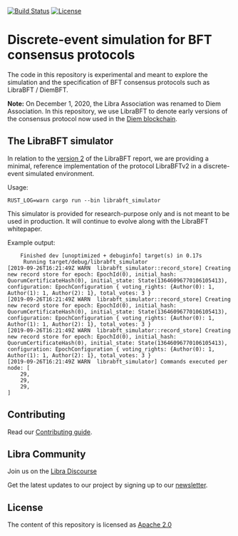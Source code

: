 [![Build Status](https://github.com/novifinancial/librabft_simulator/workflows/Rust/badge.svg)](https://github.com/novifinancial/librabft_simulator/actions?query=workflow%3ARust)
[![License](https://img.shields.io/badge/license-Apache-green.svg)](LICENSE.md)

# Discrete-event simulation for BFT consensus protocols

The code in this repository is experimental and meant to explore the simulation and the specification of BFT consensus protocols such as LibraBFT / DiemBFT.

**Note:** On December 1, 2020, the Libra Association was renamed to Diem Association. In this repository, we use LibraBFT to denote early versions of the consensus protocol now
used in the [Diem blockchain](https://github.com/diem/diem).

## The LibraBFT simulator

In relation to the [version 2](https://diem-developers-components.netlify.app/papers/diem-consensus-state-machine-replication-in-the-diem-blockchain/2019-10-24.pdf) of the
LibraBFT report, we are providing a minimal, reference implementation of the protocol LibraBFTv2 in a discrete-event simulated environment.

Usage:
```
RUST_LOG=warn cargo run --bin librabft_simulator
```

This simulator is provided for research-purpose only and is not meant to be used in production. It will continue to evolve along with the LibraBFT whitepaper.

Example output:
```
    Finished dev [unoptimized + debuginfo] target(s) in 0.17s
     Running target/debug/librabft_simulator
[2019-09-26T16:21:49Z WARN  librabft_simulator::record_store] Creating new record store for epoch: EpochId(0), initial_hash: QuorumCertificateHash(0), initial_state: State(13646096770106105413), configuration: EpochConfiguration { voting_rights: {Author(0): 1, Author(1): 1, Author(2): 1}, total_votes: 3 }
[2019-09-26T16:21:49Z WARN  librabft_simulator::record_store] Creating new record store for epoch: EpochId(0), initial_hash: QuorumCertificateHash(0), initial_state: State(13646096770106105413), configuration: EpochConfiguration { voting_rights: {Author(0): 1, Author(1): 1, Author(2): 1}, total_votes: 3 }
[2019-09-26T16:21:49Z WARN  librabft_simulator::record_store] Creating new record store for epoch: EpochId(0), initial_hash: QuorumCertificateHash(0), initial_state: State(13646096770106105413), configuration: EpochConfiguration { voting_rights: {Author(0): 1, Author(1): 1, Author(2): 1}, total_votes: 3 }
[2019-09-26T16:21:49Z WARN  librabft_simulator] Commands executed per node: [
    29,
    29,
    29,
]
```

## Contributing

Read our [Contributing guide](https://developers.libra.org/docs/community/contributing).

## Libra Community

Join us on the [Libra Discourse](https://community.libra.org)

Get the latest updates to our project by signing up to our [newsletter](https://developers.libra.org/newsletter_form).

## License

The content of this repository is licensed as [Apache 2.0](https://github.com/novi/research/blob/master/LICENSE)
